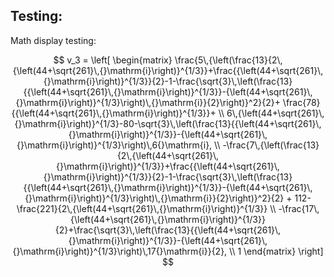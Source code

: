 ## Testing:
Math display testing:

<script type="text/javascript" async
  src="https://cdnjs.cloudflare.com/ajax/libs/mathjax/2.7.5/latest.js?config=TeX-MML-AM_CHTML" async>
</script>

$$
    v_3 = \left[
    \begin{matrix}
        \frac{5\,{\left(\frac{13}{2\,{\left(44+\sqrt{261}\,{}\mathrm{i}\right)}^{1/3}}+\frac{{\left(44+\sqrt{261}\,{}\mathrm{i}\right)}^{1/3}}{2}-1-\frac{\sqrt{3}\,\left(\frac{13}{{\left(44+\sqrt{261}\,{}\mathrm{i}\right)}^{1/3}}-{\left(44+\sqrt{261}\,{}\mathrm{i}\right)}^{1/3}\right)\,{}\mathrm{i}}{2}\right)}^2}{2}+ \frac{78}{{\left(44+\sqrt{261}\,{}\mathrm{i}\right)}^{1/3}}+ \\ 6\,{\left(44+\sqrt{261}\,{}\mathrm{i}\right)}^{1/3}-80-\sqrt{3}\,\left(\frac{13}{{\left(44+\sqrt{261}\,{}\mathrm{i}\right)}^{1/3}}-{\left(44+\sqrt{261}\,{}\mathrm{i}\right)}^{1/3}\right)\,6{}\mathrm{i}, \\
        -\frac{7\,{\left(\frac{13}{2\,{\left(44+\sqrt{261}\,{}\mathrm{i}\right)}^{1/3}}+\frac{{\left(44+\sqrt{261}\,{}\mathrm{i}\right)}^{1/3}}{2}-1-\frac{\sqrt{3}\,\left(\frac{13}{{\left(44+\sqrt{261}\,{}\mathrm{i}\right)}^{1/3}}-{\left(44+\sqrt{261}\,{}\mathrm{i}\right)}^{1/3}\right)\,{}\mathrm{i}}{2}\right)}^2}{2} + 112-\frac{221}{2\,{\left(44+\sqrt{261}\,{}\mathrm{i}\right)}^{1/3}} \\ -\frac{17\,{\left(44+\sqrt{261}\,{}\mathrm{i}\right)}^{1/3}}{2}+\frac{\sqrt{3}\,\left(\frac{13}{{\left(44+\sqrt{261}\,{}\mathrm{i}\right)}^{1/3}}-{\left(44+\sqrt{261}\,{}\mathrm{i}\right)}^{1/3}\right)\,17{}\mathrm{i}}{2}, \\
        1
    \end{matrix}
    \right]
$$
